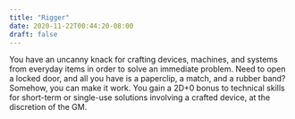```yaml
---
title: "Rigger"
date: 2020-11-22T00:44:20-08:00
draft: false
---
```


You have an uncanny knack for crafting devices, machines, and systems from everyday items in order to solve an immediate problem. Need to open a locked door, and all you have is a paperclip, a match, and a rubber band? Somehow, you can make it work. You gain a 2D+0 bonus to technical skills for short-term or single-use solutions involving a crafted device, at the discretion of the GM.